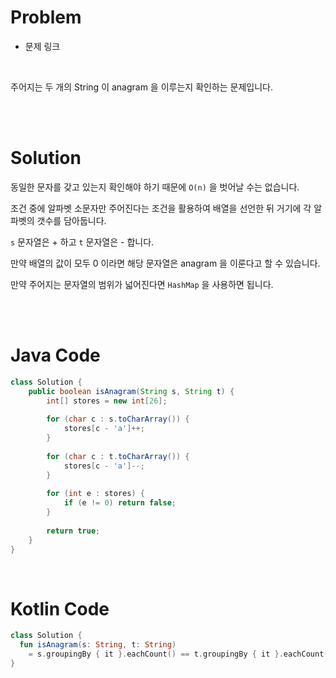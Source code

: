 # Problem

- 문제 링크

<br>

주어지는 두 개의 String 이 anagram 을 이루는지 확인하는 문제입니다.

<br><br>

# Solution

동일한 문자를 갖고 있는지 확인해야 하기 때문에 `O(n)` 을 벗어날 수는 없습니다.

조건 중에 알파벳 소문자만 주어진다는 조건을 활용하여 배열을 선언한 뒤 거기에 각 알파벳의 갯수를 담아둡니다.

`s` 문자열은 + 하고 `t` 문자열은 - 합니다.

만약 배열의 값이 모두 0 이라면 해당 문자열은 anagram 을 이룬다고 할 수 있습니다.

만약 주어지는 문자열의 범위가 넓어진다면 `HashMap` 을 사용하면 됩니다.

<br><br>

# Java Code

```java
class Solution {
    public boolean isAnagram(String s, String t) {
        int[] stores = new int[26];
        
        for (char c : s.toCharArray()) {
            stores[c - 'a']++;
        }
        
        for (char c : t.toCharArray()) {
            stores[c - 'a']--;
        }
        
        for (int e : stores) {
            if (e != 0) return false;
        }
        
        return true;
    }
}
```

<br>

# Kotlin Code

```kotlin
class Solution {
  fun isAnagram(s: String, t: String) 
    = s.groupingBy { it }.eachCount() == t.groupingBy { it }.eachCount()
}
```
